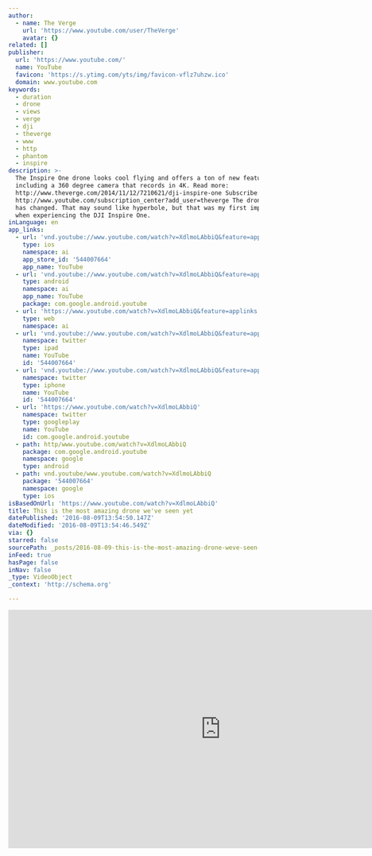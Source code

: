 ```yaml
---
author:
  - name: The Verge
    url: 'https://www.youtube.com/user/TheVerge'
    avatar: {}
related: []
publisher:
  url: 'https://www.youtube.com/'
  name: YouTube
  favicon: 'https://s.ytimg.com/yts/img/favicon-vflz7uhzw.ico'
  domain: www.youtube.com
keywords:
  - duration
  - drone
  - views
  - verge
  - dji
  - theverge
  - www
  - http
  - phantom
  - inspire
description: >-
  The Inspire One drone looks cool flying and offers a ton of new features,
  including a 360 degree camera that records in 4K. Read more:
  http://www.theverge.com/2014/11/12/7210621/dji-inspire-one Subscribe:
  http://www.youtube.com/subscription_center?add_user=theverge The drone game
  has changed. That may sound like hyperbole, but that was my first impression
  when experiencing the DJI Inspire One.
inLanguage: en
app_links:
  - url: 'vnd.youtube://www.youtube.com/watch?v=XdlmoLAbbiQ&feature=applinks'
    type: ios
    namespace: ai
    app_store_id: '544007664'
    app_name: YouTube
  - url: 'vnd.youtube://www.youtube.com/watch?v=XdlmoLAbbiQ&feature=applinks'
    type: android
    namespace: ai
    app_name: YouTube
    package: com.google.android.youtube
  - url: 'https://www.youtube.com/watch?v=XdlmoLAbbiQ&feature=applinks'
    type: web
    namespace: ai
  - url: 'vnd.youtube://www.youtube.com/watch?v=XdlmoLAbbiQ&feature=applinks'
    namespace: twitter
    type: ipad
    name: YouTube
    id: '544007664'
  - url: 'vnd.youtube://www.youtube.com/watch?v=XdlmoLAbbiQ&feature=applinks'
    namespace: twitter
    type: iphone
    name: YouTube
    id: '544007664'
  - url: 'https://www.youtube.com/watch?v=XdlmoLAbbiQ'
    namespace: twitter
    type: googleplay
    name: YouTube
    id: com.google.android.youtube
  - path: http/www.youtube.com/watch?v=XdlmoLAbbiQ
    package: com.google.android.youtube
    namespace: google
    type: android
  - path: vnd.youtube/www.youtube.com/watch?v=XdlmoLAbbiQ
    package: '544007664'
    namespace: google
    type: ios
isBasedOnUrl: 'https://www.youtube.com/watch?v=XdlmoLAbbiQ'
title: This is the most amazing drone we've seen yet
datePublished: '2016-08-09T13:54:50.147Z'
dateModified: '2016-08-09T13:54:46.549Z'
via: {}
starred: false
sourcePath: _posts/2016-08-09-this-is-the-most-amazing-drone-weve-seen-yet.md
inFeed: true
hasPage: false
inNav: false
_type: VideoObject
_context: 'http://schema.org'

---
```

<iframe src="https://cdn.embedly.com/widgets/media.html?src=https%3A%2F%2Fwww.youtube.com%2Fembed%2FXdlmoLAbbiQ%3Ffeature%3Doembed&amp;url=http%3A%2F%2Fwww.youtube.com%2Fwatch%3Fv%3DXdlmoLAbbiQ&amp;image=https%3A%2F%2Fi.ytimg.com%2Fvi%2FXdlmoLAbbiQ%2Fhqdefault.jpg&amp;key=b7d04c9b404c499eba89ee7072e1c4f7&amp;type=text%2Fhtml&amp;schema=youtube" width="854" height="480" scrolling="no" frameborder="0" allowfullscreen="" style=""></iframe>